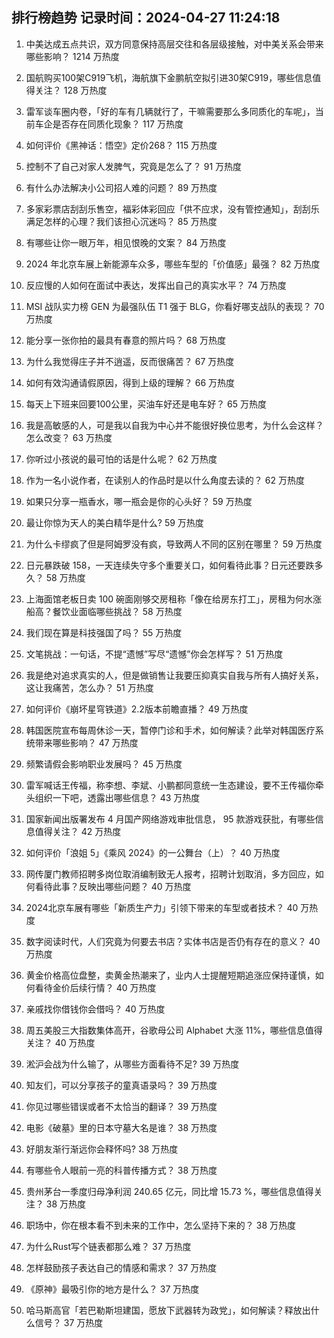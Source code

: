 
## 排行榜趋势 记录时间：2024-04-27 11:24:18
  
  1. 中美达成五点共识，双方同意保持高层交往和各层级接触，对中美关系会带来哪些影响？ 1214 万热度
    
  2. 国航购买100架C919飞机，海航旗下金鹏航空拟引进30架C919，哪些信息值得关注？ 128 万热度
    
  3. 雷军谈车圈内卷，「好的车有几辆就行了，干嘛需要那么多同质化的车呢」，当前车企是否存在同质化现象？ 117 万热度
    
  4. 如何评价《黑神话：悟空》定价268？ 115 万热度
    
  5. 控制不了自己对家人发脾气，究竟是怎么了？ 91 万热度
    
  6. 有什么办法解决小公司招人难的问题？ 89 万热度
    
  7. 多家彩票店刮刮乐售空，福彩体彩回应「供不应求，没有管控通知」，刮刮乐满足怎样的心理？我们该担心沉迷吗？ 85 万热度
    
  8. 有哪些让你一眼万年，相见恨晚的文案？ 84 万热度
    
  9. 2024 年北京车展上新能源车众多，哪些车型的「价值感」最强？ 82 万热度
    
  10. 反应慢的人如何在面试中表达，发挥出自己的真实水平？ 74 万热度
    
  11. MSI 战队实力榜 GEN 为最强队伍 T1 强于 BLG，你看好哪支战队的表现？ 70 万热度
    
  12. 能分享一张你拍的最具有春意的照片吗？ 68 万热度
    
  13. 为什么我觉得庄子并不逍遥，反而很痛苦？ 67 万热度
    
  14. 如何有效沟通请假原因，得到上级的理解？ 66 万热度
    
  15. 每天上下班来回要100公里，买油车好还是电车好？ 65 万热度
    
  16. 我是高敏感的人，可是我以自我为中心并不能很好换位思考，为什么会这样？怎么改变？ 63 万热度
    
  17. 你听过小孩说的最可怕的话是什么呢？ 62 万热度
    
  18. 作为一名小说作者，在读别人的作品时是以什么角度去读的？ 62 万热度
    
  19. 如果只分享一瓶香水，哪一瓶会是你的心头好？ 59 万热度
    
  20. 最让你惊为天人的美白精华是什么? 59 万热度
    
  21. 为什么卡缪疯了但是阿姆罗没有疯，导致两人不同的区别在哪里？ 59 万热度
    
  22. 日元暴跌破 158，一天连续失守多个重要关口，如何看待此事？日元还要跌多久？ 58 万热度
    
  23. 上海面馆老板日卖 100 碗面刚够交房租称「像在给房东打工」，房租为何水涨船高？餐饮业面临哪些挑战？ 58 万热度
    
  24. 我们现在算是科技强国了吗？ 55 万热度
    
  25. 文笔挑战：一句话，不提“遗憾”写尽“遗憾”你会怎样写？ 51 万热度
    
  26. 我是绝对追求真实的人，但是做销售让我要压抑真实自我与所有人搞好关系，这让我痛苦，怎么办？ 51 万热度
    
  27. 如何评价《崩坏星穹铁道》2.2版本前瞻直播？ 49 万热度
    
  28. 韩国医院宣布每周休诊一天，暂停门诊和手术，如何解读？此举对韩国医疗系统带来哪些影响？ 47 万热度
    
  29. 频繁请假会影响职业发展吗？ 45 万热度
    
  30. 雷军喊话王传福，称李想、李斌、小鹏都同意统一生态建设，要不王传福你牵头组织一下吧，透露出哪些信息？ 43 万热度
    
  31. 国家新闻出版署发布 4 月国产网络游戏审批信息， 95 款游戏获批，有哪些信息值得关注？ 42 万热度
    
  32. 如何评价「浪姐 5」《乘风 2024》的一公舞台（上）？ 40 万热度
    
  33. 网传厦门教师招聘多岗位取消编制致无人报考，招聘计划取消，多方回应，如何看待此事？反映出哪些问题？ 40 万热度
    
  34. 2024北京车展有哪些「新质生产力」引领下带来的车型或者技术？ 40 万热度
    
  35. 数字阅读时代，人们究竟为何要去书店？实体书店是否仍有存在的意义？ 40 万热度
    
  36. 黄金价格高位盘整，卖黄金热潮来了，业内人士提醒短期追涨应保持谨慎，如何看待金价后续行情？ 40 万热度
    
  37. 亲戚找你借钱你会借吗？ 40 万热度
    
  38. 周五美股三大指数集体高开，谷歌母公司 Alphabet 大涨 11%，哪些信息值得关注？ 40 万热度
    
  39. 淞沪会战为什么输了，从哪些方面看待不足? 39 万热度
    
  40. 知友们，可以分享孩子的童真语录吗？ 39 万热度
    
  41. 你见过哪些错误或者不太恰当的翻译？ 39 万热度
    
  42. 电影《破墓》里的日本守墓大名是谁？ 38 万热度
    
  43. 好朋友渐行渐远你会释怀吗? 38 万热度
    
  44. 有哪些令人眼前一亮的科普传播方式？ 38 万热度
    
  45. 贵州茅台一季度归母净利润 240.65 亿元，同比增 15.73 %，哪些信息值得关注？ 38 万热度
    
  46. 职场中，你在根本看不到未来的工作中，怎么坚持下来的？ 38 万热度
    
  47. 为什么Rust写个链表都那么难？ 37 万热度
    
  48. 怎样鼓励孩子表达自己的情感和需求？ 37 万热度
    
  49. 《原神》最吸引你的地方是什么？ 37 万热度
    
  50. 哈马斯高官「若巴勒斯坦建国，愿放下武器转为政党」，如何解读？释放出什么信号？ 37 万热度
    